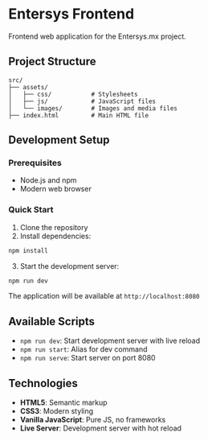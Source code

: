 # Entersys Frontend

Frontend web application for the Entersys.mx project.

<!-- Deployment test with SSH key configuration -->

## Project Structure

```
src/
├── assets/
│   ├── css/           # Stylesheets
│   ├── js/            # JavaScript files
│   └── images/        # Images and media files
├── index.html         # Main HTML file
```

## Development Setup

### Prerequisites
- Node.js and npm
- Modern web browser

### Quick Start

1. Clone the repository
2. Install dependencies:
```bash
npm install
```

3. Start the development server:
```bash
npm run dev
```

The application will be available at `http://localhost:8080`

## Available Scripts

- `npm run dev`: Start development server with live reload
- `npm run start`: Alias for dev command  
- `npm run serve`: Start server on port 8080

## Technologies

- **HTML5**: Semantic markup
- **CSS3**: Modern styling
- **Vanilla JavaScript**: Pure JS, no frameworks
- **Live Server**: Development server with hot reload